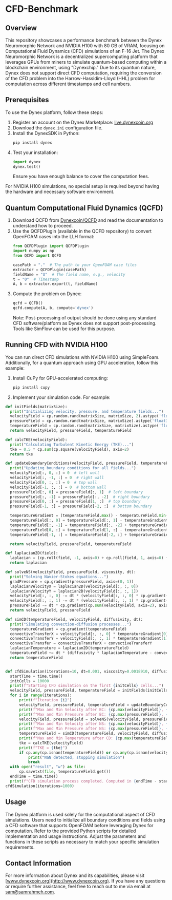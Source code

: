 # CFD-Benchmark

## Overview
This repository showcases a performance benchmark between the Dynex Neuromorphic Network and NVIDIA H100 with 80 GB of VRAM, focusing on Computational Fluid Dynamics (CFD) simulations of an F-16 Jet. The Dynex Neuromorphic Network is a decentralized supercomputing platform that leverages GPUs from miners to simulate quantum-based computing within a blockchain environment, using "Dynexchip." Due to its quantum nature, Dynex does not support direct CFD computation, requiring the conversion of the CFD problem into the Harrow-Hassidim-Lloyd (HHL) problem for computation across different timestamps and cell numbers.

## Prerequisites
To use the Dynex platform, follow these steps:
1. Register an account on the Dynex Marketplace: [live.dynexcoin.org](https://live.dynexcoin.org)
2. Download the `dynex.ini` configuration file.
3. Install the DynexSDK in Python:
   ```bash
   pip install dynex
   ```
4. Test your installation:
   ```python
   import dynex
   dynex.test()
   ```
   Ensure you have enough balance to cover the computation fees.

For NVIDIA H100 simulations, no special setup is required beyond having the hardware and necessary software environment.

## Quantum Computational Fluid Dynamics (QCFD)
1. Download QCFD from [Dynexcoin/QCFD](https://github.com/dynexcoin/QCFD) and read the documentation to understand how to proceed.
2. Use the QCFDPlugin (available in the QCFD repository) to convert OpenFOAM cases into the LLH format:
   ```python
   from QCFDPlugin import QCFDPlugin
   import numpy as np
   from QCFD import QCFD

   casePath = "."  # The path to your OpenFOAM case files
   extractor = QCFDPlugin(casePath)
   fieldName = "U"  # The field name, e.g., velocity
   t = "0"  # Timestamp
   A, b = extractor.export(t, fieldName)
   ```
3. Compute the problem on Dynex:
   ```python
   qcfd = QCFD()
   qcfd.compute(A, b, compute='dynex')
   ```
   Note: Post-processing of output should be done using any standard CFD software/platform as Dynex does not support post-processing. Tools like SimFlow can be used for this purpose.

## Running CFD with NVIDIA H100
You can run direct CFD simulations with NVIDIA H100 using SimpleFoam. Additionally, for a quantum approach using GPU acceleration, follow this example:
1. Install CuPy for GPU-accelerated computing:
   ```bash
   pip install cupy
   ```
2. Implement your simulation code. For example:
  ```python
def initFields(matrixSize):
    print("Initializing velocity, pressure, and temperature fields...")
    velocityField = cp.random.rand(matrixSize, matrixSize, 2).astype('float32')
    pressureField = cp.random.rand(matrixSize, matrixSize).astype('float32')
    temperatureField = cp.random.rand(matrixSize, matrixSize).astype('float32')
    return velocityField, pressureField, temperatureField

def calcTKE(velocityField):
    print("Calculating Turbulent Kinetic Energy (TKE)...")
    tke = 0.5 * cp.sum(cp.square(velocityField), axis=2)
    return tke

def updateBoundaryConditions(velocityField, pressureField, temperatureField, matrixSize):
    print("Updating boundary conditions for all fields...")
    velocityField[:, 0, :] = 0  # left wall
    velocityField[:, -1, :] = 0  # right wall
    velocityField[0, :, :] = 0  # top wall
    velocityField[-1, :, :] = 0  # bottom wall
    pressureField[:, 0] = pressureField[:, 1]  # left boundary
    pressureField[:, -1] = pressureField[:, -2]  # right boundary
    pressureField[0, :] = pressureField[1, :]  # top boundary
    pressureField[-1, :] = pressureField[-2, :]  # bottom boundary

    temperatureGradient = (temperatureField.max() - temperatureField.min()) / matrixSize
    temperatureField[:, 0] = temperatureField[:, 1] - temperatureGradient  # left boundary
    temperatureField[:, -1] = temperatureField[:, -2] + temperatureGradient  # right boundary
    temperatureField[0, :] = temperatureField[1, :] - temperatureGradient  # top boundary
    temperatureField[-1, :] = temperatureField[-2, :] + temperatureGradient  # bottom boundary

    return velocityField, pressureField, temperatureField

def laplacian2D(field):
    laplacian = (cp.roll(field, -1, axis=0) + cp.roll(field, 1, axis=0) + cp.roll(field, -1, axis=1) + cp.roll(field, 1, axis=1) - 4 * field)
    return laplacian

def solveNS(velocityField, pressureField, viscosity, dt):
    print("Solving Navier-Stokes equations...")
    gradPressure = cp.gradient(pressureField, axis=(0, 1))
    laplacianVelocityX = laplacian2D(velocityField[:, :, 0])
    laplacianVelocityY = laplacian2D(velocityField[:, :, 1])
    velocityField[:, :, 0] -= dt * (velocityField[:, :, 0] * cp.gradient(velocityField[:, :, 0], axis=0) - viscosity * laplacianVelocityX + gradPressure[0])
    velocityField[:, :, 1] -= dt * (velocityField[:, :, 1] * cp.gradient(velocityField[:, :, 1], axis=1) - viscosity * laplacianVelocityY + gradPressure[1])
    pressureField -= dt * cp.gradient(cp.sum(velocityField, axis=2), axis=0)
    return velocityField, pressureField

def simCD(temperatureField, velocityField, diffusivity, dt):
    print("Simulating convection-diffusion processes...")
    temperatureGradient = cp.gradient(temperatureField)
    convectiveTransferX = velocityField[:, :, 0] * temperatureGradient[0]
    convectiveTransferY = velocityField[:, :, 1] * temperatureGradient[1]
    convectiveTransfer = convectiveTransferX + convectiveTransferY
    laplacianTemperature = laplacian2D(temperatureField)
    temperatureField += dt * (diffusivity * laplacianTemperature - convectiveTransfer)
    return temperatureField


def cfdSimulation(iterations=10, dt=0.001, viscosity=0.0018910, diffusivity=0.00136166):
    startTime = time.time()
    initCells = 10000
    print(f"Starting CFD simulation on the first {initCells} cells...")
    velocityField, pressureField, temperatureField = initFields(initCells)
    for i in range(iterations):
        print(f"Iteration {i}")
        velocityField, pressureField, temperatureField = updateBoundaryConditions(velocityField, pressureField, temperatureField, initCells)
        print(f"Max and Min Velocity after BC: {cp.max(velocityField)}, {cp.min(velocityField)}")
        print(f"Max and Min Pressure after BC: {cp.max(pressureField)}, {cp.min(pressureField)}")
        velocityField, pressureField = solveNS(velocityField, pressureField, viscosity, dt)
        print(f"Max and Min Velocity after NS: {cp.max(velocityField)}, {cp.min(velocityField)}")
        print(f"Max and Min Pressure after NS: {cp.max(pressureField)}, {cp.min(pressureField)}")
        temperatureField = simCD(temperatureField, velocityField, diffusivity, dt)
        print(f"Max and Min Temperature after CD: {cp.max(temperatureField)}, {cp.min(temperatureField)}")
        tke = calcTKE(velocityField)
        print(f"TKE = {tke}")
        if cp.any(cp.isnan(temperatureField)) or cp.any(cp.isnan(velocityField)) or cp.any(cp.isnan(pressureField)):
            print("NaN detected, stopping simulation")
            break
    with open("result", "w") as file:
        cp.savetxt(file, temperatureField.get()) 
    endTime = time.time()
    print(f"CFD simulation process completed. Computed in {endTime - startTime} seconds.")
  cfdSimulation(iterations=1000)
  ```

## Usage
The Dynex platform is used solely for the computational aspect of CFD simulations. Users need to initialize all boundary conditions and fields using a CFD software that supports OpenFOAM before leveraging Dynex for computation. Refer to the provided Python scripts for detailed implementation and usage instructions. Adjust the parameters and functions in these scripts as necessary to match your specific simulation requirements.

## Contact Information
For more information about Dynex and its capabilities, please visit [www.dynexcoin.org](http://www.dynexcoin.org). If you have any questions or require further assistance, feel free to reach out to me via email at sam@samrahmeh.com.
